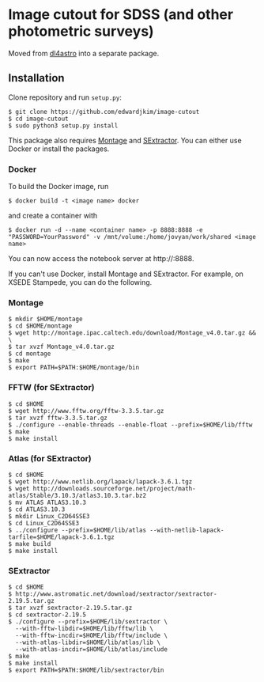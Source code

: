 # Image cutout for SDSS (and other photometric surveys)

Moved from [dl4astro](https://github.com/EdwardJKim/dl4astro/tree/master/scripts) into a separate package.

## Installation

Clone repository and run `setup.py`:
```shell
$ git clone https://github.com/edwardjkim/image-cutout
$ cd image-cutout
$ sudo python3 setup.py install
```

This package also requires [Montage](http://montage.ipac.caltech.edu/) and [SExtractor](http://www.astromatic.net/software/sextractor).
You can either use Docker or install the packages.

### Docker

To build the Docker image, run
```shell
$ docker build -t <image name> docker
```
and create a container with
```shell
$ docker run -d --name <container name> -p 8888:8888 -e "PASSWORD=YourPassword" -v /mnt/volume:/home/jovyan/work/shared <image name>
```
You can now access the notebook server at http://<your ip address>:8888.

If you can't use Docker, install Montage and SExtractor.
For example, on XSEDE Stampede, you can do the following.

### Montage

```shell
$ mkdir $HOME/montage
$ cd $HOME/montage
$ wget http://montage.ipac.caltech.edu/download/Montage_v4.0.tar.gz && \
$ tar xvzf Montage_v4.0.tar.gz
$ cd montage
$ make
$ export PATH=$PATH:$HOME/montage/bin
```

### FFTW (for SExtractor)

```shell
$ cd $HOME
$ wget http://www.fftw.org/fftw-3.3.5.tar.gz
$ tar xvzf fftw-3.3.5.tar.gz
$ ./configure --enable-threads --enable-float --prefix=$HOME/lib/fftw
$ make
$ make install
```

### Atlas (for SExtractor)

```shell
$ cd $HOME
$ wget http://www.netlib.org/lapack/lapack-3.6.1.tgz
$ wget http://downloads.sourceforge.net/project/math-atlas/Stable/3.10.3/atlas3.10.3.tar.bz2
$ mv ATLAS ATLAS3.10.3
$ cd ATLAS3.10.3
$ mkdir Linux_C2D64SSE3
$ cd Linux_C2D64SSE3
$ ../configure --prefix=$HOME/lib/atlas --with-netlib-lapack-tarfile=$HOME/lapack-3.6.1.tgz
$ make build
$ make install
```

### SExtractor

```shell
$ cd $HOME
$ http://www.astromatic.net/download/sextractor/sextractor-2.19.5.tar.gz
$ tar xvzf sextractor-2.19.5.tar.gz
$ cd sextractor-2.19.5
$ ./configure --prefix=$HOME/lib/sextractor \
  --with-fftw-libdir=$HOME/lib/fftw/lib \
  --with-fftw-incdir=$HOME/lib/fftw/include \
  --with-atlas-libdir=$HOME/lib/atlas/lib \
  --with-atlas-incdir=$HOME/lib/atlas/include
$ make
$ make install
$ export PATH=$PATH:$HOME/lib/sextractor/bin
```
